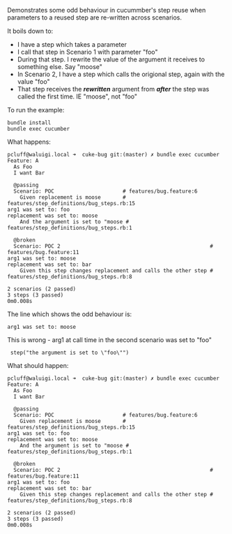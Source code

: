 Demonstrates some odd behaviour in cucummber's step reuse when parameters to a reused step are re-written across scenarios.

It boils down to:

* I have a step which takes a parameter
* I call that step in Scenario 1 with parameter "foo"
 * During that step. I rewrite the value of the argument it receives to something else. Say "moose"
* In Scenario 2, I have a step which calls the origional step, again with the value "foo"
 * That step receives the ***rewritten*** argument from ***after*** the step was called the first time. IE "moose", not "foo"

To run the example:

    bundle install
    bundle exec cucumber

What happens:

    pcluff@waluigi.local ➜  cuke-bug git:(master) ✗ bundle exec cucumber
    Feature: A
      As Foo
      I want Bar
    
      @passing
      Scenario: POC                      # features/bug.feature:6
        Given replacement is moose       # features/step_definitions/bug_steps.rb:15
    arg1 was set to: foo
    replacement was set to: moose
        And the argument is set to "moose # features/step_definitions/bug_steps.rb:1
    
      @broken
      Scenario: POC 2                                                # features/bug.feature:11
    arg1 was set to: moose
    replacement was set to: bar
        Given this step changes replacement and calls the other step # features/step_definitions/bug_steps.rb:8
    
    2 scenarios (2 passed)
    3 steps (3 passed)
    0m0.008s

The line which shows the odd behaviour is:

    arg1 was set to: moose

This is wrong - arg1 at call time in the second scenario was set to "foo"

     step("the argument is set to \"foo\"")

What should happen: 

    pcluff@waluigi.local ➜  cuke-bug git:(master) ✗ bundle exec cucumber
    Feature: A
      As Foo
      I want Bar
    
      @passing
      Scenario: POC                      # features/bug.feature:6
        Given replacement is moose       # features/step_definitions/bug_steps.rb:15
    arg1 was set to: foo
    replacement was set to: moose
        And the argument is set to "moose # features/step_definitions/bug_steps.rb:1
    
      @broken
      Scenario: POC 2                                                # features/bug.feature:11
    arg1 was set to: foo
    replacement was set to: bar
        Given this step changes replacement and calls the other step # features/step_definitions/bug_steps.rb:8
    
    2 scenarios (2 passed)
    3 steps (3 passed)
    0m0.008s
